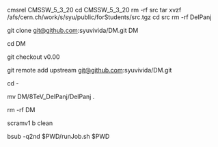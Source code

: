 
cmsrel CMSSW_5_3_20
cd CMSSW_5_3_20
rm -rf src
tar xvzf /afs/cern.ch/work/s/syu/public/forStudents/src.tgz
cd src
rm -rf DelPanj


git clone git@github.com:syuvivida/DM.git DM

cd DM

git checkout v0.00

git remote add upstream git@github.com:syuvivida/DM.git

cd -

mv DM/8TeV_DelPanj/DelPanj .

rm -rf DM

scramv1 b clean

bsub -q2nd $PWD/runJob.sh $PWD